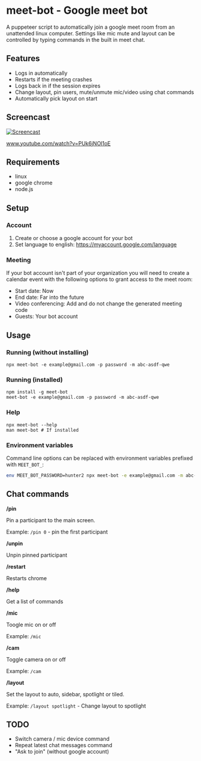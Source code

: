 meet-bot - Google meet bot
==========================

A puppeteer script to automatically join a google meet room from an unattended
linux computer. Settings like mic mute and layout can be controlled by typing
commands in the built in meet chat.

## Features

- Logs in automatically
- Restarts if the meeting crashes
- Logs back in if the session expires
- Change layout, pin users, mute/unmute mic/video using chat commands
- Automatically pick layout on start

## Screencast

[![Screencast](https://img.youtube.com/vi/PUk6jNOl1oE/0.jpg)](https://www.youtube.com/watch?v=PUk6jNOl1oE "Screencast")

www.youtube.com/watch?v=PUk6jNOl1oE

## Requirements

- linux
- google chrome
- node.js

## Setup

### Account

1. Create or choose a google account for your bot
2. Set language to english: https://myaccount.google.com/language

### Meeting

If your bot account isn't part of your organization you will need to create a
calendar event with the following options to grant access to the meet room:

- Start date: Now
- End date: Far into the future
- Video conferencing: Add and do not change the generated meeting code
- Guests: Your bot account

## Usage
### Running (without installing)

```
npx meet-bot -e example@gmail.com -p password -m abc-asdf-qwe
```

### Running (installed)

```
npm install -g meet-bot
meet-bot -e example@gmail.com -p password -m abc-asdf-qwe
```

### Help

```
npx meet-bot --help
man meet-bot # If installed
```

### Environment variables

Command line options can be replaced with environment variables prefixed with
`MEET_BOT_`:

```sh
env MEET_BOT_PASSWORD=hunter2 npx meet-bot -e example@gmail.com -m abc-asdf-qwe
```

## Chat commands

**/pin <x>**

Pin a participant to the main screen.

Example: `/pin 0` - pin the first participant

**/unpin**

Unpin pinned participant

**/restart**

Restarts chrome

**/help**

Get a list of commands

**/mic**

Toogle mic on or off

Example: `/mic`

**/cam**

Toggle camera on or off

Example: `/cam`

**/layout**

Set the layout to auto, sidebar, spotlight or tiled.

Example: `/layout spotlight` - Change layout to spotlight

## TODO

- Switch camera / mic device command
- Repeat latest chat messages command
- "Ask to join" (without google account)
